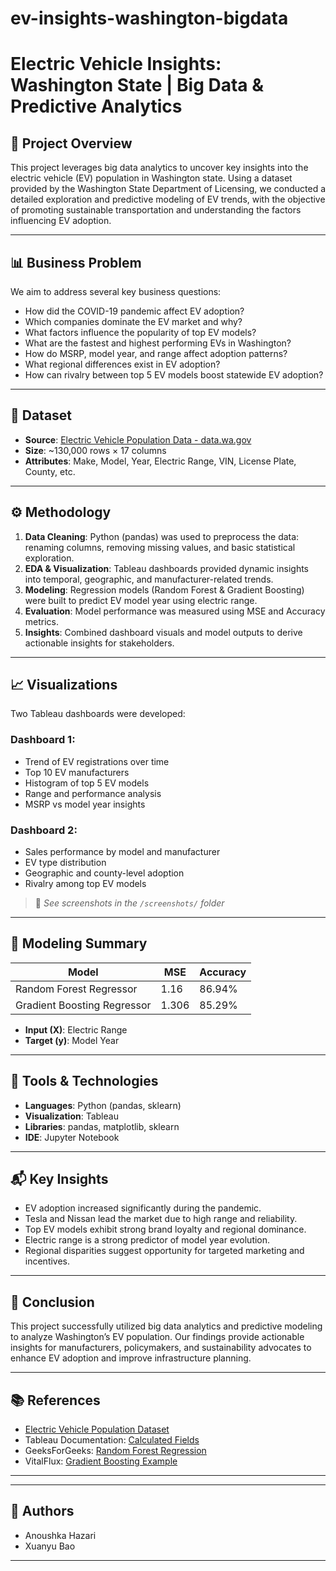 # ev-insights-washington-bigdata

# Electric Vehicle Insights: Washington State | Big Data & Predictive Analytics


## 📌 Project Overview

This project leverages big data analytics to uncover key insights into the electric vehicle (EV) population in Washington state. Using a dataset provided by the Washington State Department of Licensing, we conducted a detailed exploration and predictive modeling of EV trends, with the objective of promoting sustainable transportation and understanding the factors influencing EV adoption.

---

## 📊 Business Problem

We aim to address several key business questions:
- How did the COVID-19 pandemic affect EV adoption?
- Which companies dominate the EV market and why?
- What factors influence the popularity of top EV models?
- What are the fastest and highest performing EVs in Washington?
- How do MSRP, model year, and range affect adoption patterns?
- What regional differences exist in EV adoption?
- How can rivalry between top 5 EV models boost statewide EV adoption?

---

## 📂 Dataset

- **Source**: [Electric Vehicle Population Data - data.wa.gov](https://catalog.data.gov/dataset/electric-vehicle-population-data)
- **Size**: ~130,000 rows × 17 columns
- **Attributes**: Make, Model, Year, Electric Range, VIN, License Plate, County, etc.

---

## ⚙️ Methodology

1. **Data Cleaning**: Python (pandas) was used to preprocess the data: renaming columns, removing missing values, and basic statistical exploration.
2. **EDA & Visualization**: Tableau dashboards provided dynamic insights into temporal, geographic, and manufacturer-related trends.
3. **Modeling**: Regression models (Random Forest & Gradient Boosting) were built to predict EV model year using electric range.
4. **Evaluation**: Model performance was measured using MSE and Accuracy metrics.
5. **Insights**: Combined dashboard visuals and model outputs to derive actionable insights for stakeholders.

---

## 📈 Visualizations

Two Tableau dashboards were developed:

### Dashboard 1:
- Trend of EV registrations over time
- Top 10 EV manufacturers
- Histogram of top 5 EV models
- Range and performance analysis
- MSRP vs model year insights

### Dashboard 2:
- Sales performance by model and manufacturer
- EV type distribution
- Geographic and county-level adoption
- Rivalry among top EV models

> 📸 *See screenshots in the `/screenshots/` folder*

---

## 🧠 Modeling Summary

| Model                  | MSE   | Accuracy |
|-----------------------|-------|----------|
| Random Forest Regressor | 1.16  | 86.94%   |
| Gradient Boosting Regressor | 1.306 | 85.29%   |

- **Input (X)**: Electric Range  
- **Target (y)**: Model Year  

---

## 📌 Tools & Technologies

- **Languages**: Python (pandas, sklearn)
- **Visualization**: Tableau
- **Libraries**: pandas, matplotlib, sklearn
- **IDE**: Jupyter Notebook

---

## 📬 Key Insights

- EV adoption increased significantly during the pandemic.
- Tesla and Nissan lead the market due to high range and reliability.
- Top EV models exhibit strong brand loyalty and regional dominance.
- Electric range is a strong predictor of model year evolution.
- Regional disparities suggest opportunity for targeted marketing and incentives.

---

## 🚀 Conclusion

This project successfully utilized big data analytics and predictive modeling to analyze Washington’s EV population. Our findings provide actionable insights for manufacturers, policymakers, and sustainability advocates to enhance EV adoption and improve infrastructure planning.

---

## 📚 References

- [Electric Vehicle Population Dataset](https://catalog.data.gov/dataset/electric-vehicle-population-data)
- Tableau Documentation: [Calculated Fields](https://help.tableau.com/current/pro/desktop/en-us/calculations_calculatedfields_formulas.htm)
- GeeksForGeeks: [Random Forest Regression](https://www.geeksforgeeks.org/random-forest-regression-in-python/)
- VitalFlux: [Gradient Boosting Example](https://vitalflux.com/gradient-boosting-regression-python-examples/)

---

---

## 👥 Authors

- Anoushka Hazari  
- Xuanyu Bao

---



